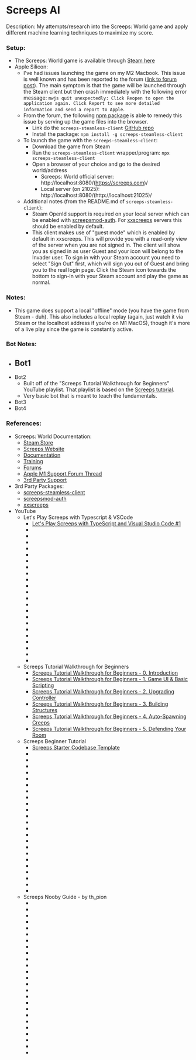 # Screeps AI

Description: My attempts/research into the Screeps: World game and apply different machine learning techniques to maximize my score.


### Setup:

 - The Screeps: World game is available through [Steam here](https://store.steampowered.com/app/464350/Screeps_World/)
 - Apple Silicon:
     - I've had issues launching the game on my M2 Macbook. This issue is well known and has been reported to the forum ([link to forum post](https://screeps.com/forum/topic/3131/crashing-on-m1-macs/19)). The main symptom is that the game will be launched through the Steam client but then crash immediately with the following error message: `mwjs quit unexpectedly: Click Reopen to open the application again. Click Report to see more detailed information and send a report to Apple`.
     - From the forum, the following [npm package](https://www.npmjs.com/package/screeps-steamless-client) is able to remedy this issue by serving up the game files into the browser.
         - Link do the `screeps-steamless-client` [GitHub repo](https://github.com/laverdet/screeps-steamless-client)
         - Install the package: `npm install -g screeps-steamless-client`
     - To launch the game with the `screeps-steamless-client`:
         - Download the game from Steam
         - Run the `screeps-steamless-client` wrapper/program: `npx screeps-steamless-client`
         - Open a browser of your choice and go to the desired world/address
             - Screeps: World official server: http://localhost:8080/(https://screeps.com)/
             - Local server (on 21025): http://localhost:8080/(http://localhost:21025)/
     - Additional notes (from the README.md of `screeps-steamless-client`):
         - Steam OpenId support is required on your local server which can be enabled with [screepsmod-auth](https://github.com/ScreepsMods/screepsmod-auth). For [xxscreeps](https://github.com/laverdet/xxscreeps/) servers this should be enabled by default.
         - This client makes use of "guest mode" which is enabled by default in xxscreeps. This will provide you with a read-only view of the server when you are not signed in. The client will show you as signed in as user Guest and your icon will belong to the Invader user. To sign in with your Steam account you need to select "Sign Out" first, which will sign you out of Guest and bring you to the real login page. Click the Steam icon towards the bottom to sign-in with your Steam account and play the game as normal.


### Notes:

 - This game does support a local "offline" mode (you have the game from Steam - duh). This also includes a local replay (again, just watch it via Steam or the localhost address if you're on M1 MacOS), though it's more of a live play since the game is constantly active.


### Bot Notes:

 - Bot1
     - 
 - Bot2
     - Built off of the "Screeps Tutorial Walkthrough for Beginners" YouTube playlist. That playlist is based on the [Screeps tutorial](https://screeps.com/a/#!/sim/tutorial).
     - Very basic bot that is meant to teach the fundamentals.
 - Bot3
 - Bot4


### References:

 - Screeps: World Documentation:
     - [Steam Store](https://store.steampowered.com/app/464350/Screeps_World/)
     - [Screeps Website](https://screeps.com/a/)
     - [Documentation](https://docs.screeps.com/)
     - [Training](https://screeps.com/a/#!/sim)
     - [Forums](https://screeps.com/forum/)
     - [Apple M1 Support Forum Thread](https://screeps.com/forum/topic/3131/crashing-on-m1-macs/19)
     - [3rd Party Support](https://docs.screeps.com/third-party.html)
 - 3rd Party Packages:
     - [screeps-steamless-client](https://github.com/laverdet/screeps-steamless-client)
     - [screepsmod-auth](https://github.com/ScreepsMods/screepsmod-auth)
     - [xxscreeps](https://github.com/laverdet/xxscreeps/)
 - YouTube
     - Let's Play Screeps with Typescript & VSCode
         - [Let's Play Screeps with TypeScript and Visual Studio Code #1](https://www.youtube.com/watch?v=OhBLmkiTZe4&list=PLCRhjmqETCePxmtB2mKScrJB_SCAI6jqw&index=1&ab_channel=KarateSnoopy)
         - []()
         - []()
         - []()
         - []()
         - []()
         - []()
         - []()
         - []()
         - []()
         - []()
         - []()
         - []()
         - []()
         - []()
         - []()
         - []()
         - []()
         - []()
         - []()
         - []()
         - []()
         - []()
     - Screeps Tutorial Walkthrough for Beginners
         - [Screeps Tutorial Walkthrough for Beginners - 0. Introduction](https://www.youtube.com/watch?v=dWP3VRKmV4Q&list=PL1m2M8LQlzfKndesWcReHzj9-zq1qP2CG&index=1&ab_channel=LearnCodeByGaming)
         - [Screeps Tutorial Walkthrough for Beginners - 1. Game UI & Basic Scripting](https://www.youtube.com/watch?v=OacP_hyKs0c&list=PL1m2M8LQlzfKndesWcReHzj9-zq1qP2CG&index=2&pp=iAQB&ab_channel=LearnCodeByGaming)
         - [Screeps Tutorial Walkthrough for Beginners - 2. Upgrading Controller](https://www.youtube.com/watch?v=HCSiOBFDGnQ&list=PL1m2M8LQlzfKndesWcReHzj9-zq1qP2CG&index=3&ab_channel=LearnCodeByGaming)
         - [Screeps Tutorial Walkthrough for Beginners - 3. Building Structures](https://www.youtube.com/watch?v=66tS8FAeAhI&list=PL1m2M8LQlzfKndesWcReHzj9-zq1qP2CG&index=4&ab_channel=LearnCodeByGaming)
         - [Screeps Tutorial Walkthrough for Beginners - 4. Auto-Spawning Creeps](https://www.youtube.com/watch?v=MbVdyt6D0RA&list=PL1m2M8LQlzfKndesWcReHzj9-zq1qP2CG&index=5&ab_channel=LearnCodeByGaming)
         - [Screeps Tutorial Walkthrough for Beginners - 5. Defending Your Room](https://www.youtube.com/watch?v=ZFLAWjHOPiQ&list=PL1m2M8LQlzfKndesWcReHzj9-zq1qP2CG&index=6&ab_channel=LearnCodeByGaming)
     - Screeps Beginner Tutorial
         - [Screeps Starter Codebase Template](https://www.youtube.com/watch?v=N7KMOG8C5vA&list=PLw9di5JwI6p-HUP0yPUxciaEjrsFb2kR2&index=1&ab_channel=AtannerGaming)
         - []()
         - []()
         - []()
         - []()
         - []()
         - []()
         - []()
         - []()
         - []()
         - []()
         - []()
         - []()
         - []()
         - []()
         - []()
         - []()
         - []()
         - []()
         - []()
         - []()
         - []()
         - []()
         - []()
     - Screeps Nooby Guide - by th_pion
         - []()
         - []()
         - []()
         - []()
         - []()
         - []()
         - []()
         - []()
         - []()
         - []()
         - []()
         - []()
         - []()
         - []()
         - []()
         - []()
         - []()
         - []()
         - []()
         - []()
         - []()
         - []()
         - []()
         - []()
         - []()